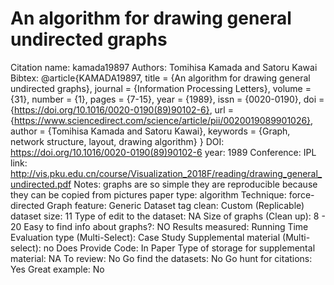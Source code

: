 # An algorithm for drawing general undirected graphs

Citation name: kamada19897
Authors: Tomihisa Kamada and Satoru Kawai
Bibtex: @article{KAMADA19897,
title = {An algorithm for drawing general undirected graphs},
journal = {Information Processing Letters},
volume = {31},
number = {1},
pages = {7-15},
year = {1989},
issn = {0020-0190},
doi = {https://doi.org/10.1016/0020-0190(89)90102-6},
url = {https://www.sciencedirect.com/science/article/pii/0020019089901026},
author = {Tomihisa Kamada and Satoru Kawai},
keywords = {Graph, network structure, layout, drawing algorithm}
}
DOI: https://doi.org/10.1016/0020-0190(89)90102-6
year: 1989
Conference: IPL
link: http://vis.pku.edu.cn/course/Visualization_2018F/reading/drawing_general_undirected.pdf
Notes: graphs are so simple they are reproducible because they can be copied from pictures
paper type: algorithm
Technique: force-directed
Graph feature: Generic
Dataset tag clean: Custom (Replicable)
dataset size: 11
Type of edit to the dataset: NA
Size of graphs (Clean up): 8 - 20
Easy to find info about graphs?: NO
Results measured: Running Time
Evaluation type (Multi-Select): Case Study
Supplemental material (Multi-select): no
Does Provide Code: In Paper
Type of storage for supplemental material: NA
To review: No
Go find the datasets: No
Go hunt for citations: Yes
Great example: No